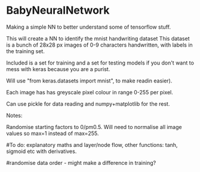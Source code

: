 # BabyNeuralNetwork
Making a simple NN to better understand some of tensorflow stuff.

This will create a NN to identify the mnist handwriting dataset
This dataset is a bunch of 28x28 px images of 0-9 characters 
handwritten, with labels in the training set.

Included is a set for training and a set for testing models if you don't want to mess with keras because you are a purist.

Will use "from keras.datasets import mnist", to make readin easier).

Each image has has greyscale pixel colour in range 0-255 per pixel.

Can use pickle for data reading and numpy+matplotlib for the rest.

Notes:

Randomise starting factors to 0/pm0.5.
Will need to normalise all image values so max=1 instead of max=255.

#To do: explanatory maths and layer/node flow, other functions: tanh, sigmoid etc with derivatives.

#randomise data order - might make a difference in training?
